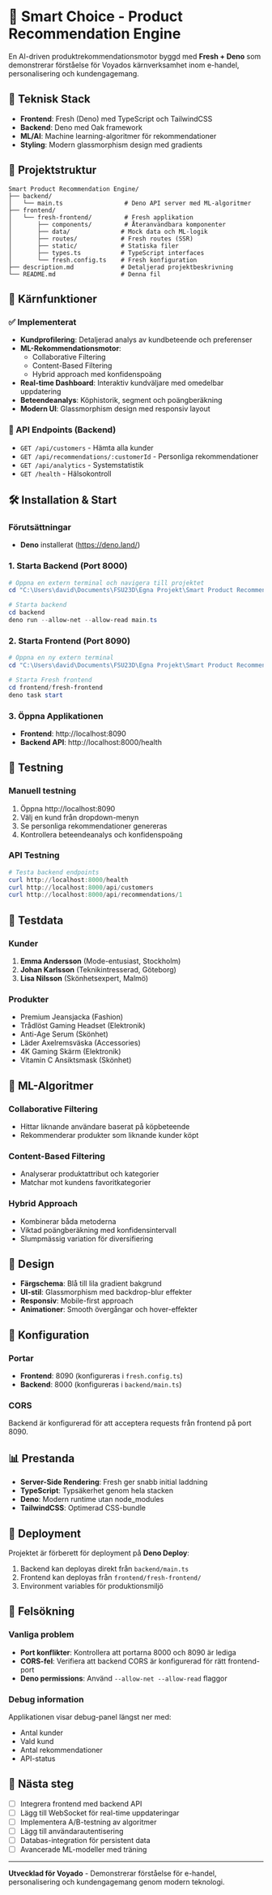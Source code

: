 # 🎯 Smart Choice - Product Recommendation Engine

En AI-driven produktrekommendationsmotor byggd med **Fresh + Deno** som demonstrerar förståelse för Voyados kärnverksamhet inom e-handel, personalisering och kundengagemang.

## 🚀 Teknisk Stack

- **Frontend**: Fresh (Deno) med TypeScript och TailwindCSS
- **Backend**: Deno med Oak framework
- **ML/AI**: Machine learning-algoritmer för rekommendationer
- **Styling**: Modern glassmorphism design med gradients

## 📁 Projektstruktur

```
Smart Product Recommendation Engine/
├── backend/
│   └── main.ts                 # Deno API server med ML-algoritmer
├── frontend/
│   └── fresh-frontend/         # Fresh applikation
│       ├── components/         # Återanvändbara komponenter
│       ├── data/              # Mock data och ML-logik
│       ├── routes/            # Fresh routes (SSR)
│       ├── static/            # Statiska filer
│       ├── types.ts           # TypeScript interfaces
│       └── fresh.config.ts    # Fresh konfiguration
├── description.md             # Detaljerad projektbeskrivning
└── README.md                  # Denna fil
```

## 🎯 Kärnfunktioner

### ✅ Implementerat
- **Kundprofilering**: Detaljerad analys av kundbeteende och preferenser
- **ML-Rekommendationsmotor**: 
  - Collaborative Filtering
  - Content-Based Filtering
  - Hybrid approach med konfidenspoäng
- **Real-time Dashboard**: Interaktiv kundväljare med omedelbar uppdatering
- **Beteendeanalys**: Köphistorik, segment och poängberäkning
- **Modern UI**: Glassmorphism design med responsiv layout

### 🔄 API Endpoints (Backend)
- `GET /api/customers` - Hämta alla kunder
- `GET /api/recommendations/:customerId` - Personliga rekommendationer
- `GET /api/analytics` - Systemstatistik
- `GET /health` - Hälsokontroll

## 🛠️ Installation & Start

### Förutsättningar
- **Deno** installerat (https://deno.land/)

### 1. Starta Backend (Port 8000)
```powershell
# Öppna en extern terminal och navigera till projektet
cd "C:\Users\david\Documents\FSU23D\Egna Projekt\Smart Product Recommendation Engine"

# Starta backend
cd backend
deno run --allow-net --allow-read main.ts
```

### 2. Starta Frontend (Port 8090)
```powershell
# Öppna en ny extern terminal
cd "C:\Users\david\Documents\FSU23D\Egna Projekt\Smart Product Recommendation Engine"

# Starta Fresh frontend
cd frontend/fresh-frontend
deno task start
```

### 3. Öppna Applikationen
- **Frontend**: http://localhost:8090
- **Backend API**: http://localhost:8000/health

## 🧪 Testning

### Manuell testning
1. Öppna http://localhost:8090
2. Välj en kund från dropdown-menyn
3. Se personliga rekommendationer genereras
4. Kontrollera beteendeanalys och konfidenspoäng

### API Testning
```powershell
# Testa backend endpoints
curl http://localhost:8000/health
curl http://localhost:8000/api/customers
curl http://localhost:8000/api/recommendations/1
```

## 👥 Testdata

### Kunder
1. **Emma Andersson** (Mode-entusiast, Stockholm)
2. **Johan Karlsson** (Teknikintresserad, Göteborg)  
3. **Lisa Nilsson** (Skönhetsexpert, Malmö)

### Produkter
- Premium Jeansjacka (Fashion)
- Trådlöst Gaming Headset (Elektronik)
- Anti-Age Serum (Skönhet)
- Läder Axelremsväska (Accessories)
- 4K Gaming Skärm (Elektronik)
- Vitamin C Ansiktsmask (Skönhet)

## 🤖 ML-Algoritmer

### Collaborative Filtering
- Hittar liknande användare baserat på köpbeteende
- Rekommenderar produkter som liknande kunder köpt

### Content-Based Filtering  
- Analyserar produktattribut och kategorier
- Matchar mot kundens favoritkategorier

### Hybrid Approach
- Kombinerar båda metoderna
- Viktad poängberäkning med konfidensintervall
- Slumpmässig variation för diversifiering

## 🎨 Design

- **Färgschema**: Blå till lila gradient bakgrund
- **UI-stil**: Glassmorphism med backdrop-blur effekter
- **Responsiv**: Mobile-first approach
- **Animationer**: Smooth övergångar och hover-effekter

## 🔧 Konfiguration

### Portar
- **Frontend**: 8090 (konfigureras i `fresh.config.ts`)
- **Backend**: 8000 (konfigureras i `backend/main.ts`)

### CORS
Backend är konfigurerad för att acceptera requests från frontend på port 8090.

## 📊 Prestanda

- **Server-Side Rendering**: Fresh ger snabb initial laddning
- **TypeScript**: Typsäkerhet genom hela stacken
- **Deno**: Modern runtime utan node_modules
- **TailwindCSS**: Optimerad CSS-bundle

## 🚀 Deployment

Projektet är förberett för deployment på **Deno Deploy**:

1. Backend kan deployas direkt från `backend/main.ts`
2. Frontend kan deployas från `frontend/fresh-frontend/`
3. Environment variables för produktionsmiljö

## 🐛 Felsökning

### Vanliga problem
- **Port konflikter**: Kontrollera att portarna 8000 och 8090 är lediga
- **CORS-fel**: Verifiera att backend CORS är konfigurerad för rätt frontend-port
- **Deno permissions**: Använd `--allow-net --allow-read` flaggor

### Debug information
Applikationen visar debug-panel längst ner med:
- Antal kunder
- Vald kund
- Antal rekommendationer
- API-status

## 📝 Nästa steg

- [ ] Integrera frontend med backend API
- [ ] Lägg till WebSocket för real-time uppdateringar
- [ ] Implementera A/B-testning av algoritmer
- [ ] Lägg till användarautentisering
- [ ] Databas-integration för persistent data
- [ ] Avancerade ML-modeller med träning

---

**Utvecklad för Voyado** - Demonstrerar förståelse för e-handel, personalisering och kundengagemang genom modern teknologi. 